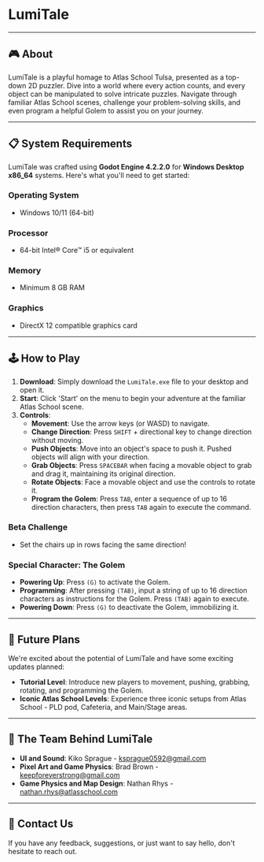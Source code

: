 # LumiTale

---

## 🎮 About

LumiTale is a playful homage to Atlas School Tulsa, presented as a top-down 2D puzzler. Dive into a world where every action counts, and every object can be manipulated to solve intricate puzzles. Navigate through familiar Atlas School scenes, challenge your problem-solving skills, and even program a helpful Golem to assist you on your journey.

---

## 📋 System Requirements

LumiTale was crafted using **Godot Engine 4.2.2.0** for **Windows Desktop x86_64** systems. Here's what you'll need to get started:

### Operating System
- Windows 10/11 (64-bit)

### Processor
- 64-bit Intel® Core™ i5 or equivalent

### Memory
- Minimum 8 GB RAM

### Graphics
- DirectX 12 compatible graphics card

---

## 🕹️ How to Play

1. **Download**: Simply download the `LumiTale.exe` file to your desktop and open it.
2. **Start**: Click 'Start' on the menu to begin your adventure at the familiar Atlas School scene.
3. **Controls**:
   - **Movement**: Use the arrow keys (or WASD) to navigate.
   - **Change Direction**: Press `SHIFT` + directional key to change direction without moving.
   - **Push Objects**: Move into an object's space to push it. Pushed objects will align with your direction.
   - **Grab Objects**: Press `SPACEBAR` when facing a movable object to grab and drag it, maintaining its original direction.
   - **Rotate Objects**: Face a movable object and use the controls to rotate it.
   - **Program the Golem**: Press `TAB`, enter a sequence of up to 16 direction characters, then press `TAB` again to execute the command.

### Beta Challenge

- Set the chairs up in rows facing the same direction!

### Special Character: The Golem

- **Powering Up**: Press `(G)` to activate the Golem.
- **Programming**: After pressing `(TAB)`, input a string of up to 16 direction characters as instructions for the Golem. Press `(TAB)` again to execute.
- **Powering Down**: Press `(G)` to deactivate the Golem, immobilizing it.

---

## 🌟 Future Plans

We're excited about the potential of LumiTale and have some exciting updates planned:

- **Tutorial Level**: Introduce new players to movement, pushing, grabbing, rotating, and programming the Golem.
- **Iconic Atlas School Levels**: Experience three iconic setups from Atlas School - PLD pod, Cafeteria, and Main/Stage areas.

---

## 🤝 The Team Behind LumiTale

- **UI and Sound**: Kiko Sprague - ksprague0592@gmail.com
- **Pixel Art and Game Physics**: Brad Brown - keepforeverstrong@gmail.com
- **Game Physics and Map Design**: Nathan Rhys - nathan.rhys@atlasschool.com

---

## 📧 Contact Us

If you have any feedback, suggestions, or just want to say hello, don't hesitate to reach out.
